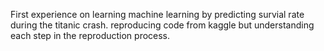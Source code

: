 First experience on learning machine learning by predicting survial rate during the titanic crash. reproducing code from kaggle but understanding each step in the reproduction process.
